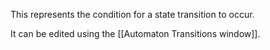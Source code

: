 This represents the condition for a state transition to occur.

It can be edited using the [[Automaton Transitions window]].

